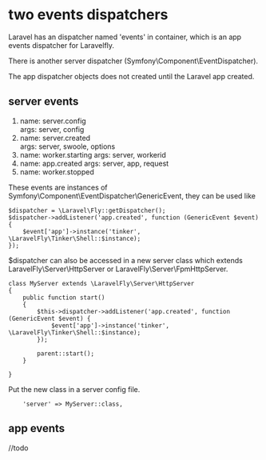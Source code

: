# two events dispatchers

Laravel has an dispatcher  named 'events' in container,  which is an app events dispatcher for Laravelfly.

There is  another server dispatcher (Symfony\Component\EventDispatcher).

The app dispatcher objects does not created until the Laravel app created.

## server events

1. name: server.config  
args: server, config
1. name: server.created  
args: server, swoole, options
1. name: worker.starting
args: server, workerid
1. name: app.created
args: server, app, request
1. name: worker.stopped

These events are instances of Symfony\Component\EventDispatcher\GenericEvent, they can be used like
```
$dispatcher = \Laravel\Fly::getDispatcher();
$dispatcher->addListener('app.created', function (GenericEvent $event) {
    $event['app']->instance('tinker', \LaravelFly\Tinker\Shell::$instance);
});
```
$dispatcher can also be accessed in a new server class which extends LaravelFly\Server\HttpServer or LaravelFly\Server\FpmHttpServer. 
```
class MyServer extends \LaravelFly\Server\HttpServer
{
    public function start()
    {
        $this->dispatcher->addListener('app.created', function (GenericEvent $event) {
            $event['app']->instance('tinker', \LaravelFly\Tinker\Shell::$instance);
        });

        parent::start();
    }

}
```
Put the new class in a server config file.
```
    'server' => MyServer::class,
```


## app events
//todo